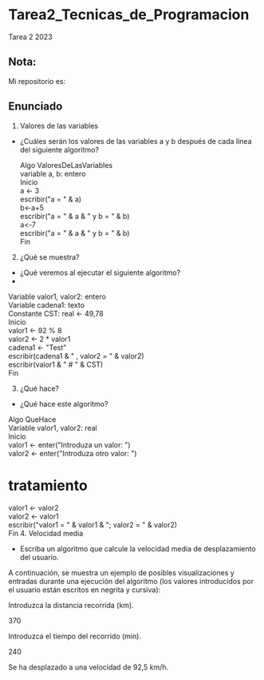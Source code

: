 # Tarea2_Tecnicas_de_Programacion
Tarea 2 2023

## Nota:
Mi repositorio es: 

## Enunciado
1. Valores de las variables
* ¿Cuáles serán los valores de las variables a y b después de cada línea del siguiente algoritmo?

  Algo ValoresDeLasVariables  
    variable a, b: entero  
  Inicio  
     a <- 3  
    escribir("a = " & a)  
    b<-a+5  
    escribir("a = " & a & " y b = " & b)  
    a<-7  
    escribir("a = " & a & " y b = " & b)  
  Fin 
  
2. ¿Qué se muestra?
 * ¿Qué veremos al ejecutar el siguiente algoritmo?
 * 
Variable valor1, valor2: entero  
Variable cadena1: texto  
Constante CST: real <- 49,78  
Inicio  
   valor1 <- 92 % 8  
   valor2 <- 2 * valor1  
   cadena1 <- "Test"  
   escribir(cadena1 & " , valor2 = " & valor2)  
   escribir(valor1 & " # " & CST)  
Fin 

3. ¿Qué hace?
* ¿Qué hace este algoritmo?

Algo QueHace   
Variable valor1, valor2: real  
Inicio  
   valor1 <- enter("Introduza un valor: ")  
   valor2 <- enter("Introduza otro valor: ")  
   # tratamiento 
   valor1 <- valor2  
   valor2 <- valor1  
   escribir("valor1 = " & valor1 & "; valor2 = " & valor2)  
Fin 
4. Velocidad media
* Escriba un algoritmo que calcule la velocidad media de desplazamiento del usuario.

A continuación, se muestra un ejemplo de posibles visualizaciones y entradas durante una ejecución del algoritmo (los valores introducidos por el usuario están escritos en negrita y cursiva):

Introduzca la distancia recorrida (km).

370

Introduzca el tiempo del recorrido (min).

240

Se ha desplazado a una velocidad de 92,5 km/h.
